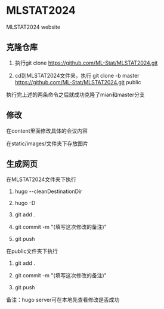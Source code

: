 # MLSTAT2024
MLSTAT2024 website

## 克隆仓库

1. 执行git clone https://github.com/ML-Stat/MLSTAT2024.git

2. cd到MLSTAT2024文件夹，执行 git clone -b master https://github.com/ML-Stat/MLSTAT2024.git public

执行完上述的两条命令之后就成功克隆了mian和master分支

## 修改

在content里面修改具体的会议内容

在static/images/文件夹下存放图片

## 生成网页

在MLSTAT2024文件夹下执行

1. hugo --cleanDestinationDir

2. hugo -D

3. git add .

4. git commit -m "(填写这次修改的备注)"

5. git push

在public文件夹下执行

1. git add .

2. git commit -m "(填写这次修改的备注)"

3. git push

备注：hugo server可在本地先查看修改是否成功
